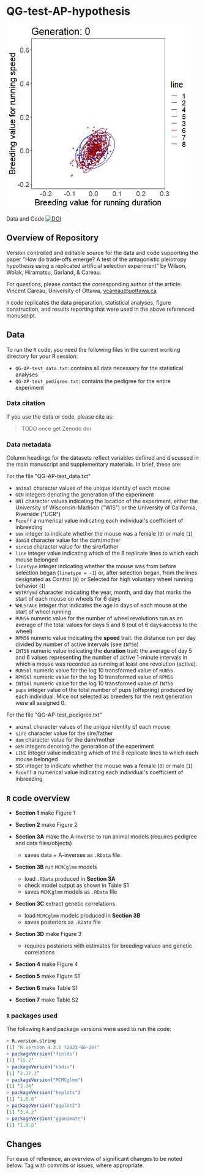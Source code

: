 # QG-test-AP-hypothesis

![trade-off evolution](./QG-AP-test_FigureS1_evolutionInMotion.gif)

Data and Code [![DOI](https://zenodo.org/badge/721354286.svg)](https://zenodo.org/doi/10.5281/zenodo.10182353)

## Overview of Repository

Version controlled and editable source for the data and code supporting the paper "How do trade-offs emerge? A test of the antagonistic pleiotropy hypothesis 
using a replicated artificial selection experiment" by Wilson, Wolak, Hiramatsu, Garland, & Careau.

For questions, please contact the corresponding author of the article:
Vincent Careau, University of Ottawa, vcareau@uottawa.ca


`R` code replicates the data preparation, statistical analyses, figure construction, and results reporting that were used in the above referenced manuscript.

## Data
To run the `R` code, you need the following files in the current working directory for your R session:
  - `QG-AP-test_data.txt`: contains all data necessary for the statistical analyses
  - `QG-AP-test_pedigree.txt`: contains the pedigree for the entire experiment


### Data citation
If you use the data or code, please cite as:

>TODO once get Zenodo doi

### Data metadata

Column headings for the datasets reflect variables defined and discussed in the main manuscript and supplementary materials. In brief, these are:

For the file "QG-AP-test_data.txt"
 - `animal` character values of the unique identity of each mouse
 - `GEN` integers denoting the generation of the experiment
 - `UNI` character values indicating the location of the experiment, either the University of Wisconsin-Madison ("WIS") or the University of California, Riverside ("UCR")
 - `Fcoeff` a numerical value indicating each individual's coefficient of inbreeding 
 - `sex` integer to indicate whether the mouse was a female (`0`) or male (`1`)
 - `damid` character value for the dam/mother
 - `sireid` character value for the sire/father
 - `line` integer value indicating which of the 8 replicate lines to which each mouse belonged
 - `linetype` integer indicating whether the mouse was from before selection began (`linetype = -1`) or, after selection began, from the lines designated as Control (`0`) or Selected for high voluntary wheel running behavior (`1`)
 - `WSTRTymd` character indicating the year, month, and day that marks the start of each mouse on wheels for 6 days 
 - `WHLSTAGE` integer that indicates the age in days of each mouse at the start of wheel running
 - `RUN56` numeric value for the number of wheel revolutions run as an average of the total values for days 5 and 6 (out of 6 days access to the wheel) 
 - `RPM56` numeric value indicating the __speed__ trait: the distance run per day divided by number of active intervals (see `INT56`)
 - `INT56` numeric value indicating the __duration__ trait: the average of day 5 and 6 values representing the number of active 1-minute intervals in which a mouse was recorded as running at least one revolution (active).
 - `RUN56l` numeric value for the log 10 transformed value of `RUN56` 
 - `RPM56l` numeric value for the log 10 transformed value of `RPM56`
 - `INT56l` numeric value for the log 10 transformed value of `INT56`
 - `pups` integer value of the total number of pups (offspring) produced by each individual. Mice not selected as breeders for the next generation were all assigned 0.
  

For the file "QG-AP-test_pedigree.txt"
 - `animal` character values of the unique identity of each mouse
 - `sire` character value for the sire/father
 - `dam` character value for the dam/mother
 - `GEN` integers denoting the generation of the experiment
 - `LINE` integer value indicating which of the 8 replicate lines to which each mouse belonged
 - `SEX` integer to indicate whether the mouse was a female (`0`) or male (`1`)
 - `Fcoeff` a numerical value indicating each individual's coefficient of inbreeding 


## `R` code overview
  - __Section 1__ make Figure 1
  
  - __Section 2__ make Figure 2
  
  - __Section 3A__ make the A-inverse to run animal models (requires pedigree and data files/objects)
    - saves data + A-inverses as `.RData` file
    
  - __Section 3B__ run `MCMCglmm` models
    - load `.RData` produced in __Section 3A__
    - check model output as shown in Table S1
    - saves `MCMCglmm` models as `.RData` file
    
  - __Section 3C__ extract genetic correlations
    - load `MCMCglmm` models produced in __Section 3B__
    - saves posteriors as `.RData` file
    
  - __Section 3D__ make Figure 3
    - requires posteriors with estimates for breeding values and genetic correlations
    
  - __Section 4__ make Figure 4
  
  - __Section 5__ make Figure S1
  
  - __Section 6__ make Table S1
  
  - __Section 7__ make Table S2


### `R` packages used

The following `R` and package versions were used to run the code:

``` R
> R.version.string
[1] "R version 4.3.1 (2023-06-16)"
> packageVersion("fields")
[1] ‘15.2’
> packageVersion("nadiv")
[1] ‘2.17.3’
> packageVersion("MCMCglmm")
[1] ‘2.34’
> packageVersion("heplots")
[1] ‘1.6.0’
> packageVersion("ggplot2")
[1] ‘3.4.2’
> packageVersion("gganimate")
[1] ‘1.0.8’

```
 
 

## Changes
For ease of reference, an overview of significant changes to be noted below. Tag with commits or issues, where appropriate.

